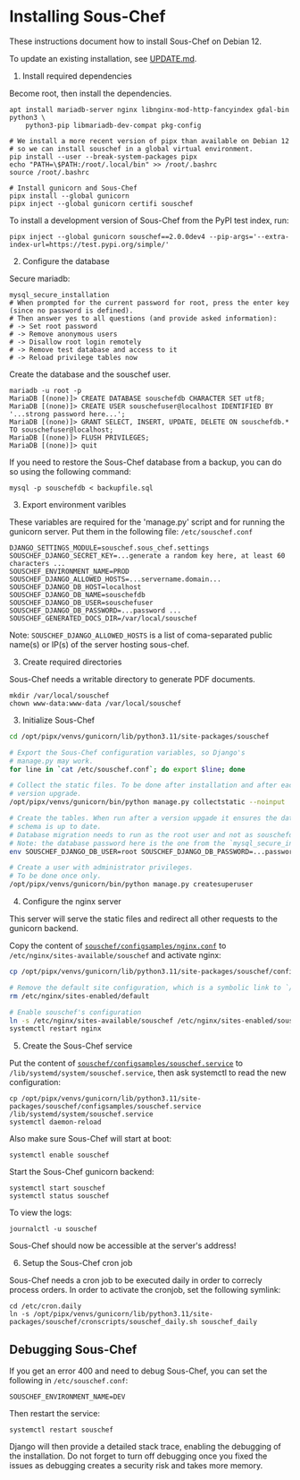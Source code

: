 # Installing Sous-Chef

These instructions document how to install Sous-Chef on Debian 12.

To update an existing installation, see [UPDATE.md](UPDATE.md).

1. Install required dependencies

Become root, then install the dependencies.

```
apt install mariadb-server nginx libnginx-mod-http-fancyindex gdal-bin python3 \
    python3-pip libmariadb-dev-compat pkg-config

# We install a more recent version of pipx than available on Debian 12
# so we can install souschef in a global virtual environment.
pip install --user --break-system-packages pipx
echo "PATH=\$PATH:/root/.local/bin" >> /root/.bashrc
source /root/.bashrc

# Install gunicorn and Sous-Chef
pipx install --global gunicorn
pipx inject --global gunicorn certifi souschef
```

To install a development version of Sous-Chef from the PyPI test index, run:

```
pipx inject --global gunicorn souschef==2.0.0dev4 --pip-args='--extra-index-url=https://test.pypi.org/simple/'
```

2. Configure the database

Secure mariadb:

```
mysql_secure_installation
# When prompted for the current password for root, press the enter key (since no password is defined).
# Then answer yes to all questions (and provide asked information):
# -> Set root password
# -> Remove anonymous users
# -> Disallow root login remotely
# -> Remove test database and access to it
# -> Reload privilege tables now
```

Create the database and the souschef user.

```
mariadb -u root -p
MariaDB [(none)]> CREATE DATABASE souschefdb CHARACTER SET utf8;
MariaDB [(none)]> CREATE USER souschefuser@localhost IDENTIFIED BY '...strong password here...';
MariaDB [(none)]> GRANT SELECT, INSERT, UPDATE, DELETE ON souschefdb.* TO souschefuser@localhost;
MariaDB [(none)]> FLUSH PRIVILEGES;
MariaDB [(none)]> quit
```

If you need to restore the Sous-Chef database from a backup, you can do so using the following command:

```
mysql -p souschefdb < backupfile.sql
```

3. Export environment varibles

These variables are required for the 'manage.py' script and for running the gunicorn server. Put them in the following file: `/etc/souschef.conf`

```
DJANGO_SETTINGS_MODULE=souschef.sous_chef.settings
SOUSCHEF_DJANGO_SECRET_KEY=...generate a random key here, at least 60 characters ...
SOUSCHEF_ENVIRONMENT_NAME=PROD
SOUSCHEF_DJANGO_ALLOWED_HOSTS=...servername.domain...
SOUSCHEF_DJANGO_DB_HOST=localhost
SOUSCHEF_DJANGO_DB_NAME=souschefdb
SOUSCHEF_DJANGO_DB_USER=souschefuser
SOUSCHEF_DJANGO_DB_PASSWORD=...password ...
SOUSCHEF_GENERATED_DOCS_DIR=/var/local/souschef
```

Note: `SOUSCHEF_DJANGO_ALLOWED_HOSTS` is a list of coma-separated public name(s) or IP(s) of the server hosting sous-chef.

3. Create required directories

Sous-Chef needs a writable directory to generate PDF documents.

```
mkdir /var/local/souschef
chown www-data:www-data /var/local/souschef
```

3. Initialize Sous-Chef

```bash
cd /opt/pipx/venvs/gunicorn/lib/python3.11/site-packages/souschef

# Export the Sous-Chef configuration variables, so Django's
# manage.py may work.
for line in `cat /etc/souschef.conf`; do export $line; done

# Collect the static files. To be done after installation and after each
# version upgrade.
/opt/pipx/venvs/gunicorn/bin/python manage.py collectstatic --noinput

# Create the tables. When run after a version upgade it ensures the database
# schema is up to date.
# Database migration needs to run as the root user and not as souschefdb.
# Note: the database password here is the one from the `mysql_secure_installation` step.
env SOUSCHEF_DJANGO_DB_USER=root SOUSCHEF_DJANGO_DB_PASSWORD=...password... /opt/pipx/venvs/gunicorn/bin/python manage.py migrate

# Create a user with administrator privileges.
# To be done once only.
/opt/pipx/venvs/gunicorn/bin/python manage.py createsuperuser
```

4. Configure the nginx server

This server will serve the static files and redirect all other requests to the gunicorn backend.

Copy the content of [`souschef/configsamples/nginx.conf`](souschef/configsamples/nginx.conf) to `/etc/nginx/sites-available/souschef` and activate nginx:

```bash
cp /opt/pipx/venvs/gunicorn/lib/python3.11/site-packages/souschef/configsamples/nginx.conf /etc/nginx/sites-available/souschef

# Remove the default site configuration, which is a symbolic link to `/etc/nginx/sites-available/default`
rm /etc/nginx/sites-enabled/default

# Enable souschef's configuration
ln -s /etc/nginx/sites-available/souschef /etc/nginx/sites-enabled/souschef
systemctl restart nginx
```

5. Create the Sous-Chef service

Put the content of [`souschef/configsamples/souschef.service`](souschef/configsamples/souschef.service) to `/lib/systemd/system/souschef.service`, then ask systemctl to read the new configuration:

```
cp /opt/pipx/venvs/gunicorn/lib/python3.11/site-packages/souschef/configsamples/souschef.service /lib/systemd/system/souschef.service
systemctl daemon-reload
```

Also make sure Sous-Chef will start at boot:

```
systemctl enable souschef
```

Start the Sous-Chef gunicorn backend:

```
systemctl start souschef
systemctl status souschef
```

To view the logs:

```
journalctl -u souschef
```

Sous-Chef should now be accessible at the server's address!

6. Setup the Sous-Chef cron job

Sous-Chef needs a cron job to be executed daily in order to correcly process orders. In order to activate the cronjob, set the following symlink:

```
cd /etc/cron.daily
ln -s /opt/pipx/venvs/gunicorn/lib/python3.11/site-packages/souschef/cronscripts/souschef_daily.sh souschef_daily
```

## Debugging Sous-Chef

If you get an error 400 and need to debug Sous-Chef, you can set the following in `/etc/souschef.conf`:

```
SOUSCHEF_ENVIRONMENT_NAME=DEV
```

Then restart the service:

```
systemctl restart souschef
```

Django will then provide a detailed stack trace, enabling the debugging of the installation. Do not forget to turn off debugging once you fixed the issues as debugging creates a security risk and takes more memory.
